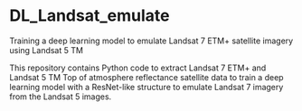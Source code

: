 # DL_Landsat_emulate
Training a deep learning model to emulate Landsat 7 ETM+ satellite imagery using Landsat 5 TM

This repository contains Python code to extract Landsat 7 ETM+ and Landsat 5 TM Top of atmosphere reflectance satellite data to train a deep learning model with a ResNet-like structure to emulate Landsat 7 imagery from the Landsat 5 images.

